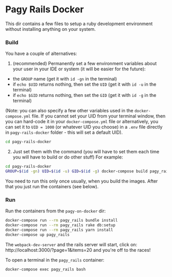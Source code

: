 # Pagy Rails Docker

This dir contains a few files to setup a ruby development environment without installing anything on your system.

### Build

You have a couple of alternatives:

1. (recommended) Permanently set a few environment variables about your user in your IDE or system (it will be easier for the future):

  - the `GROUP` name (get it with `id -gn` in the terminal)
  - if `echo $UID` returns nothing, then set the `UID` (get it with `id -u` in the terminal)
  - if `echo $GID` returns nothing, then set the `GID` (get it with `id -g` in the terminal)

  (Note: you can also specify a few other variables used in the `docker-compose.yml` file. If you cannot set your UID from your terminal window, then you can hard-code it in your `docker-compose.yml` file or alternatively, you can set it to `UID = 1000` (or whatever UID you choose) in a `.env` file directly in `pagy-rails-docker` folder - this will set a default UID).

  ```sh
  cd pagy-rails-docker
  ```

2. Just set them with the command (you will have to set them each time you will have to build or do other stuff) For example:

```sh
cd pagy-rails-docker
GROUP=$(id -gn) UID=$(id -u) GID=$(id -g) docker-compose build pagy_rails
```

You need to run this only once usually, when you build the images. After that you just run the containers (see below).

### Run

Run the containers from the `pagy-on-docker` dir:

```sh
docker-compose run --rm pagy_rails bundle install
docker-compose run --rm pagy_rails rake db:setup
docker-compose run --rm pagy_rails yarn install
docker-compose up pagy_rails
```

The `webpack-dev-server` and the rails server will start, click on: http://localhost:3000/?page=1&items=20 and you're off to the races!

To open a terminal in the `pagy_rails` container:

```sh
docker-compose exec pagy_rails bash
```
